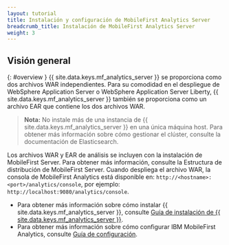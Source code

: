 ```yaml
---
layout: tutorial
title: Instalación y configuración de MobileFirst Analytics Server
breadcrumb_title: Instalación de MobileFirst Analytics Server
weight: 3
---
```

<!-- NLS_CHARSET=UTF-8 -->
## Visión general
{: #overview }
{{ site.data.keys.mf_analytics_server }} se proporciona como dos archivos WAR independientes. Para su comodidad en el despliegue de WebSphere Application Server o WebSphere Application Server Liberty, {{ site.data.keys.mf_analytics_server }} también se proporciona como un archivo EAR que contiene los dos archivos WAR.

> **Nota:** No instale más de una instancia de {{ site.data.keys.mf_analytics_server }} en una única máquina host. Para obtener más información sobre cómo gestionar el clúster, consulte la documentación de Elasticsearch.

Los archivos WAR y EAR de análisis se incluyen con la instalación de MobileFirst Server. Para obtener más información, consulte la Estructura de distribución de MobileFirst Server. Cuando despliega el archivo WAR, la consola de MobileFirst Analytics está disponible en: `http://<hostname>:<port>/analytics/console`, por ejemplo: `http://localhost:9080/analytics/console`.

* Para obtener más información sobre cómo instalar {{ site.data.keys.mf_analytics_server }}, consulte [Guía de instalación de {{ site.data.keys.mf_analytics_server }}](installation).
* Para obtener más información sobre cómo configurar IBM MobileFirst Analytics, consulte [Guía de configuración](configuration).
